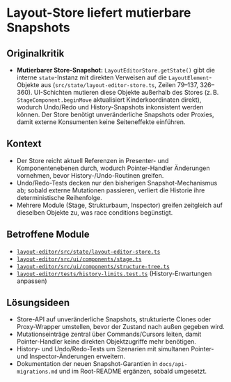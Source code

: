 # Layout-Store liefert mutierbare Snapshots

## Originalkritik
- **Mutierbarer Store-Snapshot:** `LayoutEditorStore.getState()` gibt die interne `state`-Instanz mit direkten Verweisen auf die `LayoutElement`-Objekte aus (`src/state/layout-editor-store.ts`, Zeilen 79–137, 326–360). UI-Schichten mutieren diese Objekte außerhalb des Stores (z. B. `StageComponent.beginMove` aktualisiert Kinderkoordinaten direkt), wodurch Undo/Redo und History-Snapshots inkonsistent werden können. Der Store benötigt unveränderliche Snapshots oder Proxies, damit externe Konsumenten keine Seiteneffekte einführen.

## Kontext
- Der Store reicht aktuell Referenzen in Presenter- und Komponentenebenen durch, wodurch Pointer-Handler Änderungen vornehmen, bevor History-/Undo-Routinen greifen.
- Undo/Redo-Tests decken nur den bisherigen Snapshot-Mechanismus ab; sobald externe Mutationen passieren, verliert die Historie ihre deterministische Reihenfolge.
- Mehrere Module (Stage, Strukturbaum, Inspector) greifen zeitgleich auf dieselben Objekte zu, was race conditions begünstigt.

## Betroffene Module
- [`layout-editor/src/state/layout-editor-store.ts`](../layout-editor/src/state/layout-editor-store.ts)
- [`layout-editor/src/ui/components/stage.ts`](../layout-editor/src/ui/components/stage.ts)
- [`layout-editor/src/ui/components/structure-tree.ts`](../layout-editor/src/ui/components/structure-tree.ts)
- [`layout-editor/tests/history-limits.test.ts`](../layout-editor/tests/history-limits.test.ts) (History-Erwartungen anpassen)

## Lösungsideen
- Store-API auf unveränderliche Snapshots, strukturierte Clones oder Proxy-Wrapper umstellen, bevor der Zustand nach außen gegeben wird.
- Mutationseinträge zentral über Commands/Cursors leiten, damit Pointer-Handler keine direkten Objektzugriffe mehr benötigen.
- History- und Undo/Redo-Tests um Szenarien mit simultanen Pointer- und Inspector-Änderungen erweitern.
- Dokumentation der neuen Snapshot-Garantien in `docs/api-migrations.md` und im Root-README ergänzen, sobald umgesetzt.
